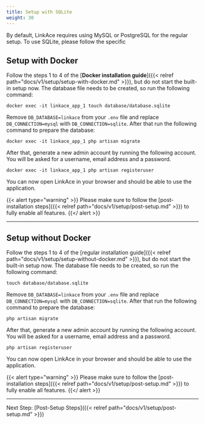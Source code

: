 ```yaml
---
title: Setup with SQLite
weight: 30
---
```


By default, LinkAce requires using MySQL or PostgreSQL for the regular setup. To use SQLite, please follow the specific


## Setup with Docker

Follow the steps 1 to 4 of the [**Docker installation guide**]({{< relref path="docs/v1/setup/setup-with-docker.md" >}}), but do not start the built-in setup now. The database file needs to be created, so run the following command:

```
docker exec -it linkace_app_1 touch database/database.sqlite
```

Remove `DB_DATABASE=linkace` from your `.env` file and replace `DB_CONNECTION=mysql` with `DB_CONNECTION=sqlite`.
After that run the following command to prepare the database:

```
docker exec -it linkace_app_1 php artisan migrate
```

After that, generate a new admin account by running the following account. You will be asked for a username, email address and a password.

```
docker exec -it linkace_app_1 php artisan registeruser
```

You can now open LinkAce in your browser and should be able to use the application.

{{< alert type="warning" >}}
Please make sure to follow the [post-installation steps]({{< relref path="docs/v1/setup/post-setup.md" >}}) to fully enable all features.
{{</ alert >}}


---


## Setup without Docker

Follow the steps 1 to 4 of the [regular installation guide]({{< relref path="docs/v1/setup/setup-without-docker.md" >}}), but do not start the built-in setup now. The database file needs to be created, so run the following command:

```
touch database/database.sqlite
```

Remove `DB_DATABASE=linkace` from your `.env` file and replace `DB_CONNECTION=mysql` with `DB_CONNECTION=sqlite`.
After that run the following command to prepare the database:

```
php artisan migrate
```

After that, generate a new admin account by running the following account. You will be asked for a username, email address and a password.

```
php artisan registeruser
```

You can now open LinkAce in your browser and should be able to use the application.

{{< alert type="warning" >}}
Please make sure to follow the [post-installation steps]({{< relref path="docs/v1/setup/post-setup.md" >}}) to fully enable all features.
{{</ alert >}}

---


Next Step: [Post-Setup Steps]({{< relref path="docs/v1/setup/post-setup.md" >}})
